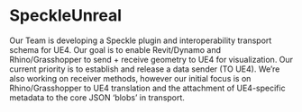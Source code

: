 # SpeckleUnreal
Our Team is developing a Speckle plugin and interoperability transport schema for UE4. Our goal is to enable Revit/Dynamo and Rhino/Grasshopper to send + receive geometry to UE4 for visualization. Our current priority is to establish and release a data sender (TO UE4). We’re also working on receiver methods, however our initial focus  is on Rhino/Grasshopper to UE4 translation and the attachment of UE4-specific metadata to the core JSON ‘blobs’ in transport.
